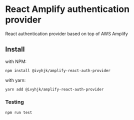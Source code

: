 # React Amplify authentication provider

React authentication provider based on top of AWS Amplify

## Install

with NPM:

```bash
npm install @ivyhjk/amplify-react-auth-provider
```

with yarn:

```bash
yarn add @ivyhjk/amplify-react-auth-provider
```

### Testing

```bash
npm run test
```

